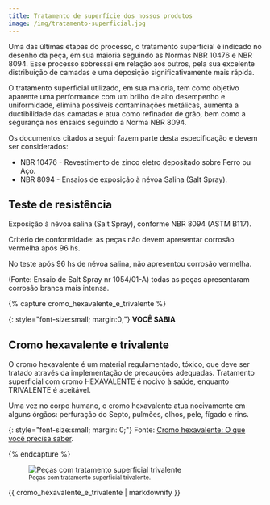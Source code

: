 ```yaml
---
title: Tratamento de superfície dos nossos produtos
image: /img/tratamento-superficial.jpg
---
```


Uma das últimas etapas do processo, o tratamento superficial é indicado no desenho da peça, em sua maioria seguindo as Normas NBR 10476 e NBR 8094. Esse processo sobressai em relação aos outros, pela sua excelente distribuição de camadas e uma deposição significativamente mais rápida.

O tratamento superficial utilizado, em sua maioria, tem como objetivo aparente uma performance com um brilho de alto desempenho e uniformidade, elimina possíveis contaminações metálicas, aumenta a ductibilidade das camadas e atua como refinador de grão, bem como a segurança nos ensaios seguindo a Norma NBR 8094.

Os documentos citados a seguir fazem parte desta especificação e devem ser considerados:

- NBR 10476 - Revestimento de zinco eletro depositado sobre Ferro ou Aço.
- NBR 8094 - Ensaios de exposição à névoa Salina (Salt Spray).

## Teste de resistência

Exposição à névoa salina (Salt Spray), conforme NBR 8094 (ASTM B117).

Critério de conformidade: as peças não devem apresentar corrosão vermelha após 96 hs.

No teste após 96 hs de névoa salina, não apresentou corrosão vermelha.

(Fonte: Ensaio de Salt Spray nr 1054/01-A) todas as peças apresentaram corrosão branca mais intensa.

{% capture cromo_hexavalente_e_trivalente %}

{: style="font-size:small; margin:0;"}
**VOCÊ SABIA**

## Cromo hexavalente e trivalente

O cromo hexavalente é um material regulamentado, tóxico, que deve ser tratado através da implementação de precauções adequadas. Tratamento superficial com cromo HEXAVALENTE é nocivo à saúde, enquanto TRIVALENTE é aceitável.

Uma vez no corpo humano, o cromo hexavalente atua nocivamente em alguns órgãos: perfuração do Septo, pulmões, olhos, pele, fígado e rins.

{: style="font-size:small; margin: 0;"}
Fonte: [Cromo hexavalente: O que você precisa saber](https://www.donaldson.com/pt-br/industrial-dust-fume-mist/technical-articles/hexavalent-chromium/).

{% endcapture %}

<aside class="hero--yellow horizontal--smart center">
  <figure class="order-1" style="flex: 1 1 60%;">
    <div class="img-wrapper">
      <img src="{{ site.baseurl }}/img/tratamento-superficial-trivalente.jpg" alt="Peças com tratamento superficial trivalente" />
    </div>
    <figcaption>
      <small>Peças com tratamento superficial trivalente.</small>
    </figcaption>
  </figure>

  <div style="flex: 1 1 40%">
    {{ cromo_hexavalente_e_trivalente | markdownify }}
  </div>
</aside>

